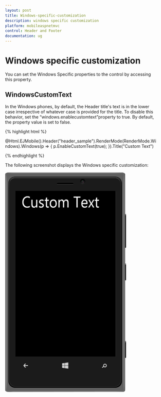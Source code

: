 ```yaml
---
layout: post
title: Windows-specific-customization
description: windows specific customization
platform: mobileaspnetmvc
control: Header and Footer
documentation: ug
---
```


# Windows specific customization

You can set the Windows Specific properties to the control by accessing this property.

## WindowsCustomText

In the Windows phones, by default, the Header title's text is in the lower case irrespective of whatever case is provided for the title. To disable this behavior, set the “windows.enablecustomtext”property to true. By default, the property value is set to false.

{% highlight html %}

@Html.EJMobile().Header("header_sample").RenderMode(RenderMode.Windows).Windows(p => { p.EnableCustomText(true); }).Title("Custom Text")  

{% endhighlight %}

The following screenshot displays the Windows specific customization:

![](Windows-specific-customization_images/Windows-specific-customization_img1.png)


